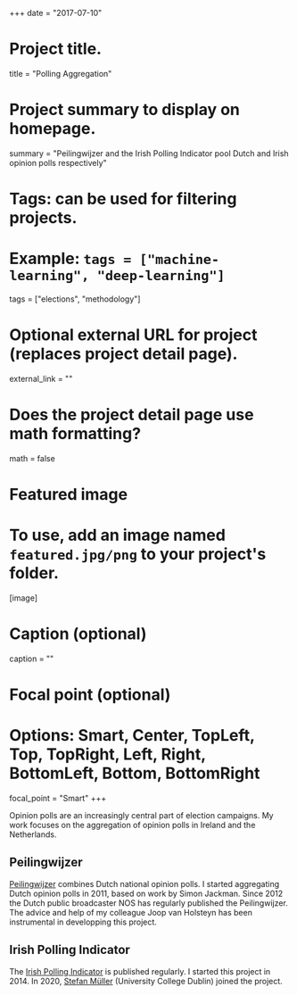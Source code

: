 +++
date = "2017-07-10"

# Project title.
title = "Polling Aggregation"

# Project summary to display on homepage.
summary = "Peilingwijzer and the Irish Polling Indicator pool Dutch and Irish opinion polls respectively"

# Tags: can be used for filtering projects.
# Example: `tags = ["machine-learning", "deep-learning"]`
tags = ["elections", "methodology"]

# Optional external URL for project (replaces project detail page).
external_link = ""

# Does the project detail page use math formatting?
math = false

# Featured image
# To use, add an image named `featured.jpg/png` to your project's folder. 
[image]
  # Caption (optional)
  caption = ""
  
  # Focal point (optional)
  # Options: Smart, Center, TopLeft, Top, TopRight, Left, Right, BottomLeft, Bottom, BottomRight
  focal_point = "Smart"
+++

Opinion polls are an increasingly central part of election campaigns. My work focuses on the aggregation of opinion polls in Ireland and the Netherlands.

## Peilingwijzer 
[Peilingwijzer]((http://peilingwijzer.tomlouwerse.nl/)) combines Dutch national opinion polls. I started aggregating Dutch opinion polls in 2011, based on work by Simon Jackman. Since 2012 the Dutch public broadcaster NOS has regularly published the Peilingwijzer. The advice and help of my colleague Joop van Holsteyn has been instrumental in developping this project. 

## Irish Polling Indicator
The [Irish Polling Indicator](http://www.pollingindicator.com/) is published regularly. I started this project in 2014. In 2020, [Stefan Müller](https://muellerstefan.net/) (University College Dublin) joined the project.

